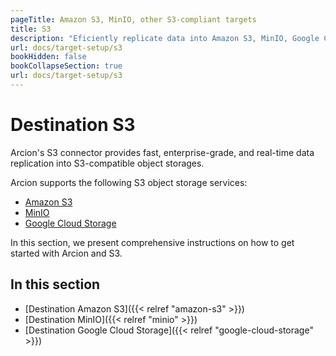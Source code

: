 ```yaml
---
pageTitle: Amazon S3, MinIO, other S3-compliant targets
title: S3
description: "Eficiently replicate data into Amazon S3, MinIO, Google Cloud Storage, and other S3-compatible services using Arcion."
url: docs/target-setup/s3
bookHidden: false
bookCollapseSection: true
url: docs/target-setup/s3
---
```


# Destination S3

Arcion's S3 connector provides fast, enterprise-grade, and real-time data replication into S3-compatible object storages.

Arcion supports the following S3 object storage services:

- [Amazon S3](https://aws.amazon.com/s3/)
- [MinIO](https://min.io/)
- [Google Cloud Storage](https://cloud.google.com/storage)

In this section, we present comprehensive instructions on how to get started with Arcion and S3.

## In this section
- [Destination Amazon S3]({{< relref "amazon-s3" >}})
- [Destination MinIO]({{< relref "minio" >}})
- [Destination Google Cloud Storage]({{< relref "google-cloud-storage" >}})